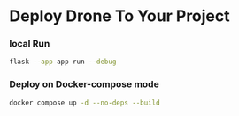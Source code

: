 # Deploy Drone To Your Project

### local Run
```bash
flask --app app run --debug
```

### Deploy on Docker-compose mode
```bash
docker compose up -d --no-deps --build
```

